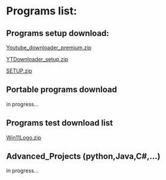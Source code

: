 # Programs list:

## Programs setup download:
[Youtube_downloader_premium.zip](https://github.com/RunkangChen/Programs/files/10195075/Youtube_downloader_premium.zip)

[YTDownloader_setup.zip](https://github.com/RunkangChen/Programs/files/10240070/YTDownloader_setup.zip)

[SETUP.zip](https://github.com/RunkangChen/Programs/files/10197334/SETUP.zip)


## Portable programs download
in progress...


## Programs test download list
[Win11Logo.zip](https://github.com/RunkangChen/Programs/files/10179009/Win11Logo.zip)


## Advanced_Projects (python,Java,C#,...)
in progress...


